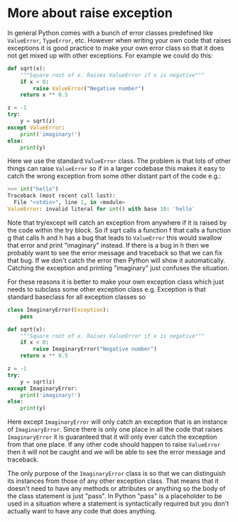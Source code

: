 # More about raise exception

In general Python comes with a bunch of error classes predefined like `ValueError`, `TypeError`, etc. However when writing your own code that raises exceptions it is good practice to make your own error class so that it does not get mixed up with other exceptions. For example we could do this:

```py
def sqrt(x):
    """Square root of x. Raises ValueError if x is negative"""
    if x < 0:
        raise ValueError("Negative number")
    return x ** 0.5

z = -1
try:
    y = sqrt(z)
except ValueError:
    print('imaginary!')
else:
    print(y)
```
Here we use the standard `ValueError` class. The problem is that lots of other things can raise `ValueError` so if in a larger codebase this makes it easy to catch the wrong exception from some other distant part of the code e.g.:

```py
>>> int("hello")
Traceback (most recent call last):
  File "<stdin>", line 1, in <module>
ValueError: invalid literal for int() with base 10: 'hello'
```

Note that try/except will catch an exception from anywhere if it is raised by the code within the try block. So if sqrt calls a function f that calls a function g that calls h and h has a bug that leads to `ValueError` this would swallow that error and print "imaginary" instead. If there is a bug in h then we probably want to see the error message and traceback so that we can fix that bug. If we don't catch the error then Python will show it automatically. Catching the exception and printing "imaginary" just confuses the situation.

For these reasons it is better to make your own exception class which just needs to subclass some other exception class e.g. Exception is that standard baseclass for all exception classes so
```py
class ImaginaryError(Exception):
    pass

def sqrt(x):
    """Square root of x. Raises ValueError if x is negative"""
    if x < 0:
        raise ImaginaryError("Negative number")
    return x ** 0.5

z = -1
try:
    y = sqrt(z)
except ImaginaryError:
    print('imaginary!')
else:
    print(y)
```

Here except `ImaginaryError` will only catch an exception that is an instance of `ImaginaryError`. Since there is only one place in all the code that raises `ImaginaryError` it is guaranteed that it will only ever catch the exception from that one place. If any other code should happen to raise `ValueError` then it will not be caught and we will be able to see the error message and traceback.

The only purpose of the `ImaginaryError` class is so that we can distinguish its instances from those of any other exception class. That means that it doesn't need to have any methods or attributes or anything so the body of the class statement is just "pass". In Python "pass" is a placeholder to be used in a situation where a statement is syntactically required but you don't actually want to have any code that does anything.
